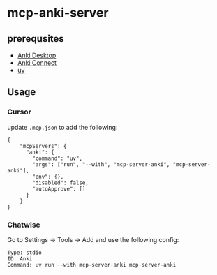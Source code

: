 # mcp-anki-server

## prerequsites

- [Anki Desktop](https://apps.ankiweb.net/)
- [Anki Connect](https://ankiweb.net/shared/info/2055492159)
- [uv](https://docs.astral.sh/uv/getting-started/installation/)


## Usage


### Cursor

update `.mcp.json` to add the following:

```
{
    "mcpServers": {
      "anki": {
        "command": "uv",
        "args": ["run", "--with", "mcp-server-anki", "mcp-server-anki"],
        "env": {},
        "disabled": false,
        "autoApprove": []
      }
    }
}
```

### Chatwise

Go to Settings -> Tools -> Add and use the following config:

```
Type: stdio
ID: Anki
Command: uv run --with mcp-server-anki mcp-server-anki
```